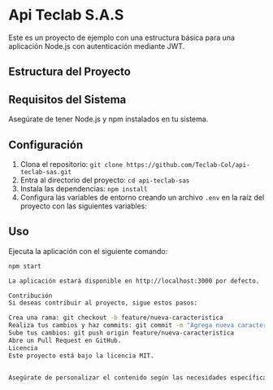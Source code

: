 # Api Teclab S.A.S

Este es un proyecto de ejemplo con una estructura básica para una aplicación Node.js con autenticación mediante JWT.

## Estructura del Proyecto


## Requisitos del Sistema

Asegúrate de tener Node.js y npm instalados en tu sistema.

## Configuración

1. Clona el repositorio: `git clone https://github.com/Teclab-Col/api-teclab-sas.git`
2. Entra al directorio del proyecto: `cd api-teclab-sas`
3. Instala las dependencias: `npm install`
4. Configura las variables de entorno creando un archivo `.env` en la raíz del proyecto con las siguientes variables:


## Uso

Ejecuta la aplicación con el siguiente comando:

```bash
npm start

La aplicación estará disponible en http://localhost:3000 por defecto.

Contribución
Si deseas contribuir al proyecto, sigue estos pasos:

Crea una rama: git checkout -b feature/nueva-caracteristica
Realiza tus cambios y haz commits: git commit -m "Agrega nueva característica"
Sube tus cambios: git push origin feature/nueva-caracteristica
Abre un Pull Request en GitHub.
Licencia
Este proyecto está bajo la licencia MIT.


Asegúrate de personalizar el contenido según las necesidades específicas de tu proyecto. Puedes agregar secciones adicionales o ajustar las existentes según tus requisitos y preferencias.
